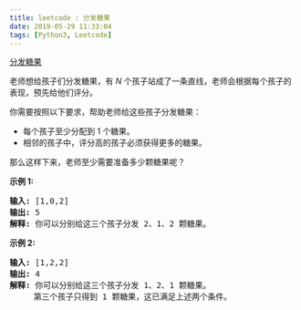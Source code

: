 ```yaml
---
title: leetcode : 分发糖果
date: 2019-05-29 11:33:04
tags: [Python3, Leetcode]
---
```


[分发糖果](https://leetcode-cn.com/problems/candy/)

<p>老师想给孩子们分发糖果，有 <em>N</em>&nbsp;个孩子站成了一条直线，老师会根据每个孩子的表现，预先给他们评分。</p>

<!-- more -->

<p>你需要按照以下要求，帮助老师给这些孩子分发糖果：</p>

<ul>
	<li>每个孩子至少分配到 1 个糖果。</li>
	<li>相邻的孩子中，评分高的孩子必须获得更多的糖果。</li>
</ul>

<p>那么这样下来，老师至少需要准备多少颗糖果呢？</p>

<p><strong>示例&nbsp;1:</strong></p>

<pre><strong>输入:</strong> [1,0,2]
<strong>输出:</strong> 5
<strong>解释:</strong> 你可以分别给这三个孩子分发 2、1、2 颗糖果。
</pre>

<p><strong>示例&nbsp;2:</strong></p>

<pre><strong>输入:</strong> [1,2,2]
<strong>输出:</strong> 4
<strong>解释:</strong> 你可以分别给这三个孩子分发 1、2、1 颗糖果。
     第三个孩子只得到 1 颗糖果，这已满足上述两个条件。</pre>
